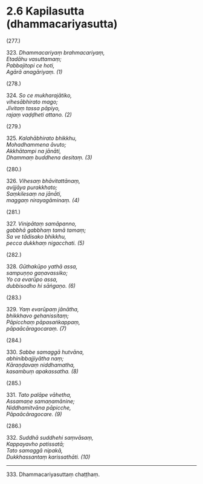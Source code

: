 

# 2.6 Kapilasutta (dhammacariyasutta)



(277.)

323\. _Dhammacariyaṃ brahmacariyaṃ,_  
_Etadāhu vasuttamaṃ;_  
_Pabbajitopi ce hoti,_  
_Agārā anagāriyaṃ. (1)_  


(278.)

324\. _So ce mukharajātiko,_  
_vihesābhirato mago;_  
_Jīvitaṃ tassa pāpiyo,_  
_rajaṃ vaḍḍheti attano. (2)_  


(279.)

325\. _Kalahābhirato bhikkhu,_  
_Mohadhammena āvuto;_  
_Akkhātampi na jānāti,_  
_Dhammaṃ buddhena desitaṃ. (3)_  


(280.)

326\. _Vihesaṃ bhāvitattānaṃ,_  
_avijjāya purakkhato;_  
_Saṃkilesaṃ na jānāti,_  
_maggaṃ nirayagāminaṃ. (4)_  


(281.)

327\. _Vinipātaṃ samāpanno,_  
_gabbhā gabbhaṃ tamā tamaṃ;_  
_Sa ve tādisako bhikkhu,_  
_pecca dukkhaṃ nigacchati. (5)_  


(282.)

328\. _Gūthakūpo yathā assa,_  
_sampuṇṇo gaṇavassiko;_  
_Yo ca evarūpo assa,_  
_dubbisodho hi sāṅgaṇo. (6)_  


(283.)

329\. _Yaṃ evarūpaṃ jānātha,_  
_bhikkhavo gehanissitaṃ;_  
_Pāpicchaṃ pāpasaṅkappaṃ,_  
_pāpaācāragocaraṃ. (7)_  


(284.)

330\. _Sabbe samaggā hutvāna,_  
_abhinibbajjiyātha naṃ;_  
_Kāraṇḍavaṃ niddhamatha,_  
_kasambuṃ apakassatha. (8)_  


(285.)

331\. _Tato palāpe vāhetha,_  
_Assamaṇe samaṇamānine;_  
_Niddhamitvāna pāpicche,_  
_Pāpaācāragocare. (9)_  


(286.)

332\. _Suddhā suddhehi saṃvāsaṃ,_  
_Kappayavho patissatā;_  
_Tato samaggā nipakā,_  
_Dukkhassantaṃ karissathāti. (10)_  


---

333\. Dhammacariyasuttaṃ chaṭṭhaṃ.





